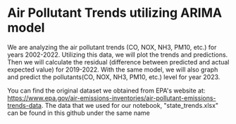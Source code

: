 # Air Pollutant Trends utilizing ARIMA model 
We are analyzing the air pollutant trends (CO, NOX, NH3, PM10, etc.) for years 2002-2022.
Utilizing this data, we will plot the trends and predictions.
Then we will calculate the residual (difference between predicted and actual expected value) for 2019-2022.
With the same model, we will also graph and predict the pollutants(CO, NOX, NH3, PM10, etc.) level for year 2023.

You can find the original dataset we obtained from EPA's website at: https://www.epa.gov/air-emissions-inventories/air-pollutant-emissions-trends-data.
The data that we used for our notebook, "state_trends.xlsx" can be found in this github under the same name
